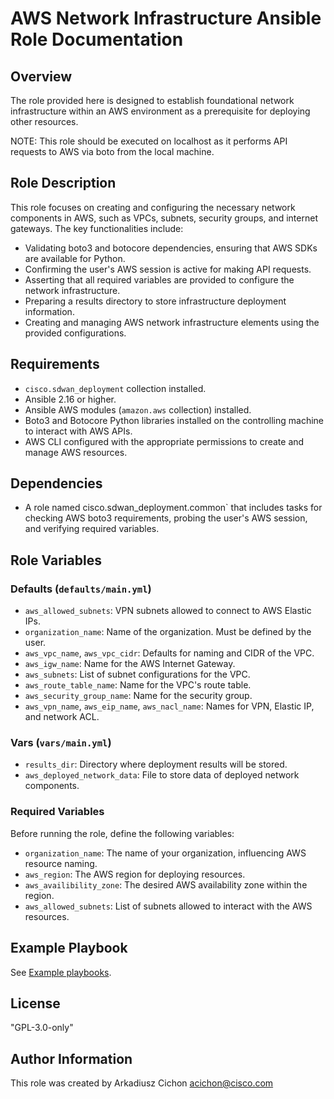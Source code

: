 # AWS Network Infrastructure Ansible Role Documentation

## Overview

The role provided here is designed to establish foundational network infrastructure within an AWS environment as a prerequisite for deploying other resources.

NOTE: This role should be executed on localhost as it performs API requests to AWS via boto from the local machine.

## Role Description

This role focuses on creating and configuring the necessary network components in AWS, such as VPCs, subnets, security groups, and internet gateways. The key functionalities include:

- Validating boto3 and botocore dependencies, ensuring that AWS SDKs are available for Python.
- Confirming the user's AWS session is active for making API requests.
- Asserting that all required variables are provided to configure the network infrastructure.
- Preparing a results directory to store infrastructure deployment information.
- Creating and managing AWS network infrastructure elements using the provided configurations.

## Requirements

- `cisco.sdwan_deployment` collection installed.
- Ansible 2.16 or higher.
- Ansible AWS modules (`amazon.aws` collection) installed.
- Boto3 and Botocore Python libraries installed on the controlling machine to interact with AWS APIs.
- AWS CLI configured with the appropriate permissions to create and manage AWS resources.

## Dependencies

- A role named cisco.sdwan_deployment.common`  that includes tasks for checking AWS boto3 requirements, probing the user's AWS session, and verifying required variables.

## Role Variables

### Defaults (`defaults/main.yml`)

- `aws_allowed_subnets`: VPN subnets allowed to connect to AWS Elastic IPs.
- `organization_name`: Name of the organization. Must be defined by the user.
- `aws_vpc_name`, `aws_vpc_cidr`: Defaults for naming and CIDR of the VPC.
- `aws_igw_name`: Name for the AWS Internet Gateway.
- `aws_subnets`: List of subnet configurations for the VPC.
- `aws_route_table_name`: Name for the VPC's route table.
- `aws_security_group_name`: Name for the security group.
- `aws_vpn_name`, `aws_eip_name`, `aws_nacl_name`: Names for VPN, Elastic IP, and network ACL.

### Vars (`vars/main.yml`)

- `results_dir`: Directory where deployment results will be stored.
- `aws_deployed_network_data`: File to store data of deployed network components.

### Required Variables

Before running the role, define the following variables:

- `organization_name`: The name of your organization, influencing AWS resource naming.
- `aws_region`: The AWS region for deploying resources.
- `aws_availibility_zone`: The desired AWS availability zone within the region.
- `aws_allowed_subnets`: List of subnets allowed to interact with the AWS resources.

## Example Playbook

See [Example playbooks](https://github.com/cisco-en-programmability/ansible-collection-sdwan-deployment/tree/main/playbooks).

## License

"GPL-3.0-only"

## Author Information

This role was created by Arkadiusz Cichon <acichon@cisco.com>
